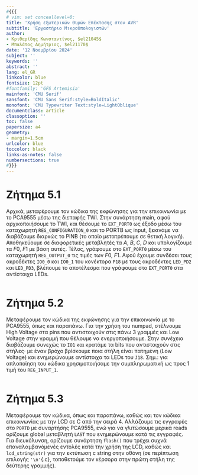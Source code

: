 ```yaml
---
#{{{
# vim: set conceallevel=0:
title: 'Χρήση εξωτερικών Θυρών Επέκτασης στον AVR'
subtitle: 'Εργαστήριο Μικροϋπολογιστών'
author:
- Κριθαρίδης Κωνσταντίνος, $el21045$
- Μπαλάτος Δημήτριος, $el21170$
date: '12 Νοεμβρίου 2024'
subject: ''
keywords: ''
abstract: ''
lang: el_GR
linkcolor: blue
fontsize: 12pt
#fontfamily: 'GFS Artemisia'
mainfont: 'CMU Serif'
sansfont: 'CMU Sans Serif:style=BoldItalic'
monofont: 'CMU Typewriter Text:style=LightOblique'
documentclass: article
classoption: ''
toc: false
papersize: a4
geometry:
- margin=1.5cm
urlcolor: blue
toccolor: black
links-as-notes: false
numbersections: true
#}}}
---
```


# Ζήτημα 5.1
Αρχικά, μεταφέρουμε τον κώδικα της εκφώνησης για την επικοινωνία με το PCA9555 
μέσω της διεπαφής TWI. Στην συνάρτηση main, αφού αρχικοποιήσουμε το TWI, και 
θέσουμε το `EXT_PORT0` ως έξοδο μέσω του καταχωρητή `REG_CONFIGURATION_0` και το 
PORTB ως input, ξεκινάμε να διαβάζουμε διαρκώς το PINB (το οποίο μετατρέπουμε σε 
θετική λογική). Αποθηκεύουμε σε διαφορετικές μεταβλητές τα $A,\ B,\ C,\ D$ και 
υπολογίζουμε τα $F0,\ F1$ με βάση αυτές. Τέλος, γράφουμε στο `EXT_PORT0` μέσω 
του καταχωρητή `REG_OUTPUT_0` τις τιμές των $F0,\ F1$. Αφού έχουμε συνδέσει τους 
ακροδέκτες `IO0_0` και `IO0_1` του κονέκτορα `P18` με τους ακροδέκτες `LED_PD2` 
και `LED_PD3`, βλέπουμε το αποτέλεσμα που γράφουμε στο `EXT_PORT0` στα 
αντίστοιχα LEDs. 

```c {source=Ex5_1/Ex5_1/main.c}
```

# Ζήτημα 5.2
Μεταφέρουμε τον κώδικα της εκφώνησης για την επικοινωνία με το PCA9555, όπως και 
παραπάνω. Για την χρήση του numpad, στέλνουμε High Voltage στα pins που 
αντιστοιχούν στις πάνω 3 γραμμές και Low Voltage στην γραμμή που θέλουμε να 
ενεργοποιήσουμε. Στην συνέχεια διαβάζουμε συνεχώς το `IO1` και κρατάμε τα bits 
που αντιστοιχούν στις στήλες· με έναν βρόχο βρίσκουμε ποια στήλη είναι πατημένη 
(Low Voltage) και ενημερώνουμε αντίστοιχα τα LEDs του `J18`. Σημ.: για 
απλοποίηση του κώδικα χρησιμοποιήσαμε την συμπληρωματική ως προς 1 τιμή του 
`REG_INPUT_1`.

```c {source=Ex5_2/Ex5_2/main.c}
```

# Ζήτημα 5.3
Μεταφέρουμε τον κώδικα, όπως και παραπάνω, καθώς και τον κώδικα επικοινωνίας με 
την LCD σε C από την σειρά 4. Αλλάζουμε τις εγγραφές στο `PORTD` με συναρτήσης 
PCA9555, ενώ για να γλιτώσουμε μερικά reads ορίζουμε global μεταβλητή `LAST` που 
ενημερώνουμε κατά τις εγγραφές. Για διευκόλυνση, ορίζουμε συνάρτηση `flash()` 
που τρέχει συχνά επαναλαμβανόμενές εντολές κατά την χρήση της LCD, καθώς και 
`lcd_string(str)` για την εκτύπωση c string στην οθόνη (σε περίπτωση επιλογής 
`'\n'`{.c}, τοποθετούμε τον κέρσορα στην πρώτη στήλη της δεύτερης γραμμής).

```c {source=Ex5_3/Ex5_3/main.c}
```
